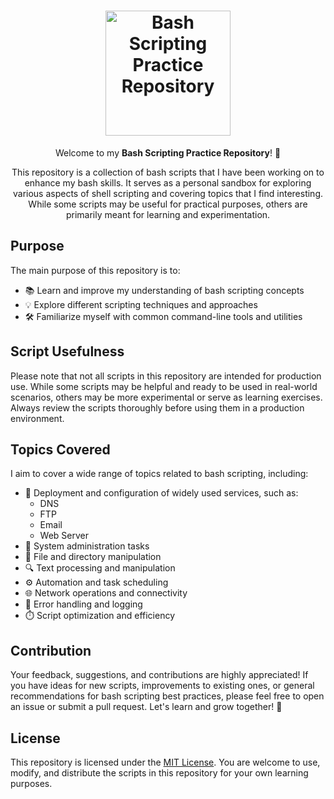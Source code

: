 <h1 align="center">
  <img src="https://bashlogo.com/img/symbol/png/monochrome_light.png" alt="Bash Scripting Practice Repository" width="200" height "90">
</h1>

<p align="center">
  Welcome to my <strong>Bash Scripting Practice Repository</strong>! 🚀
</p>

<p align="center">
  This repository is a collection of bash scripts that I have been working on to enhance my bash skills. It serves as a personal sandbox for exploring various aspects of shell scripting and covering topics that I find interesting. While some scripts may be useful for practical purposes, others are primarily meant for learning and experimentation.
</p>

## Purpose

The main purpose of this repository is to:

- 📚 Learn and improve my understanding of bash scripting concepts
- 💡 Explore different scripting techniques and approaches
- 🛠️ Familiarize myself with common command-line tools and utilities

## Script Usefulness

Please note that not all scripts in this repository are intended for production use. While some scripts may be helpful and ready to be used in real-world scenarios, others may be more experimental or serve as learning exercises. Always review the scripts thoroughly before using them in a production environment.

## Topics Covered

I aim to cover a wide range of topics related to bash scripting, including:

- 🚀 Deployment and configuration of widely used services, such as:
  - DNS
  - FTP
  - Email
  - Web Server
- 🔧 System administration tasks
- 📂 File and directory manipulation
- 🔍 Text processing and manipulation
- ⚙️ Automation and task scheduling
- 🌐 Network operations and connectivity
- 📝 Error handling and logging
- ⏱️ Script optimization and efficiency

## Contribution

Your feedback, suggestions, and contributions are highly appreciated! If you have ideas for new scripts, improvements to existing ones, or general recommendations for bash scripting best practices, please feel free to open an issue or submit a pull request. Let's learn and grow together! 🌱

## License

This repository is licensed under the [MIT License](LICENSE). You are welcome to use, modify, and distribute the scripts in this repository for your own learning purposes.



